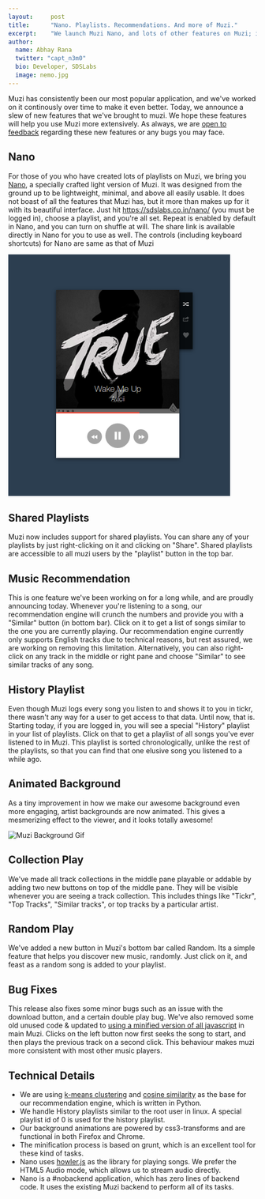 ```yaml
---
layout:     post
title:      "Nano. Playlists. Recommendations. And more of Muzi."
excerpt:    "We launch Muzi Nano, and lots of other features on Muzi; including shared playlists, random "
author:
  name: Abhay Rana
  twitter: "capt_n3m0"
  bio: Developer, SDSLabs
  image: nemo.jpg
---
```

Muzi has consistently been our most popular application, and we've worked on it continously over time to make it even better. Today, we announce a slew of new features that we've brought to muzi. We hope these features will help you use Muzi more extensively. As always, we are [open to feedback][feedback] regarding these new features or any bugs you may face.

## Nano

For those of you who have created lots of playlists on Muzi, we bring you [Nano][nano], a specially crafted light version of Muzi. It was designed from the ground up to be lightweight, minimal, and above all easily usable. It does not boast of all the features that Muzi has, but it more than makes up for it with its beautiful interface. Just hit <https://sdslabs.co.in/nano/> (you must be logged in), choose a playlist, and you're all set. Repeat is enabled by default in Nano, and you can turn on shuffle at will. The share link is available directly in Nano for you to use as well. The controls (including keyboard shortcuts) for Nano are same as that of Muzi

![Muzi Nano Screenshot](/images/posts/muzi/nano.jpg)

## Shared Playlists

Muzi now includes support for shared playlists. You can share any of your playlists by just right-clicking on it and clicking on "Share". Shared playlists are accessible to all muzi users by the "playlist" button in the top bar.

## Music Recommendation

This is one feature we've been working on for a long while, and are proudly announcing today. Whenever you're listening to a song, our recommendation engine will crunch the numbers and provide you with a  "Similar" button (in bottom bar). Click on it to get a list of songs similar to the one you are currently playing. Our recommendation engine currently only supports English tracks due to technical reasons, but rest assured, we are working on removing this limitation. Alternatively, you can also right-click on any track in the middle or right pane and choose "Similar" to see similar tracks of any song.

## History Playlist

Even though Muzi logs every song you listen to and shows it to you in tickr, there wasn't any way for a user to get access to that data. Until now, that is. Starting today, if you are logged in, you will see a special "History" playlist in your list of playlists. Click on that to get a playlist of all songs you've ever listened to in Muzi. This playlist is sorted chronologically, unlike the rest of the playlists, so that you can find that one elusive song you listened to a while ago.

## Animated Background

As a tiny improvement in how we make our awesome background even more engaging, artist backgrounds are now animated. This gives a mesmerizing effect to the viewer, and it looks totally awesome!

![Muzi Background Gif](http://drp.io/files/530ef73549bad.gif)

## Collection Play

We've made all track collections in the middle pane playable or addable by adding two new buttons on top of the middle pane. They will be visible whenever you are seeing a track collection. This includes things like "Tickr", "Top Tracks", "Similar tracks", or top tracks by a particular artist.

## Random Play

We've added a new button in Muzi's bottom bar called Random. Its a simple feature that helps you discover new music, randomly. Just click on it, and feast as a random song is added to your playlist.

## Bug Fixes

This release also fixes some minor bugs such as an issue with the download button, and a certain double play bug. We've also removed some old unused code & updated to [using a minified version of all javascript][grunt-blog] in main Muzi. Clicks on the left button now first seeks the song to start, and then plays the previous track on a second click. This behaviour makes muzi more consistent with most other music players.

## Technical Details

- We are using [k-means clustering](https://en.wikipedia.org/wiki/K-means_clustering) and [cosine similarity](http://shagunsodhani.in/recommendation-systems-i/) as the base for our recommendation engine, which is written in Python.
- We handle History playlists similar to the root user in linux. A special playlist id of 0 is used for the history playlist.
- Our background animations are powered by css3-transforms and are functional in both Firefox and Chrome.
- The minification process is based on grunt, which is an excellent tool for these kind of tasks.
- Nano uses [howler.js][howler] as the library for playing songs. We prefer the HTML5 Audio mode, which allows us to stream audio directly.
- Nano is a #nobackend application, which has zero lines of backend code. It uses the existing Muzi backend to perform all of its tasks.

[feedback]: https://sdslabs.co.in/feedback/
[nano]: https://sdslabs.co.in/nano/
[grunt-blog]: /2013/11/automating-with-grunt/
[howler]: https://github.com/goldfire/howler.js/
